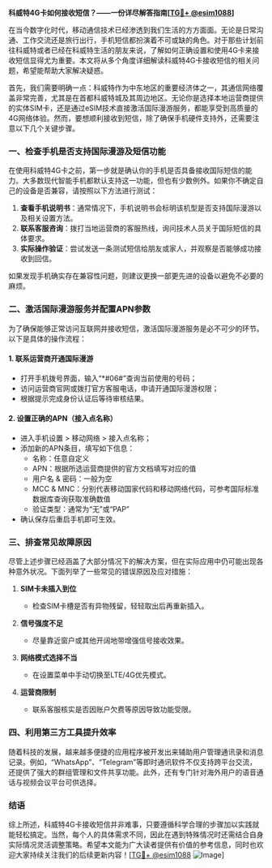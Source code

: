 **科威特4G卡如何接收短信？——一份详尽解答指南[[TG💪+ @esim1088](https://t.me/s/esim1088)]**

在当今数字化时代，移动通信技术已经渗透到我们生活的方方面面。无论是日常沟通、工作交流还是旅行出行，手机短信都扮演着不可或缺的角色。对于那些计划前往科威特或者已经在科威特生活的朋友来说，了解如何正确设置和使用4G卡来接收短信显得尤为重要。本文将从多个角度详细解读科威特4G卡接收短信的相关问题，希望能帮助大家解决疑惑。

首先，我们需要明确一点：科威特作为中东地区的重要经济体之一，其通信网络覆盖非常完善，尤其是在首都科威特城及其周边地区。无论你是选择本地运营商提供的实体SIM卡，还是通过eSIM技术直接激活国际漫游服务，都能享受到高质量的4G网络体验。然而，要想顺利接收到短信，除了确保手机硬件支持外，还需要注意以下几个关键步骤。

### 一、检查手机是否支持国际漫游及短信功能

在使用科威特4G卡之前，第一步就是确认你的手机是否具备接收国际短信的能力。大多数现代智能手机都默认支持这一功能，但也有少数例外。如果你不确定自己的设备是否兼容，请按照以下方法进行测试：

1. **查看手机说明书**：通常情况下，手机说明书会标明该机型是否支持国际漫游以及相关设置方法。
2. **联系客服咨询**：拨打当地运营商的客服热线，询问技术人员关于国际短信的具体要求。
3. **实际操作验证**：尝试发送一条测试短信给朋友或家人，并观察是否能够成功接收到回信。

如果发现手机确实存在兼容性问题，则建议更换一部更先进的设备以避免不必要的麻烦。

### 二、激活国际漫游服务并配置APN参数

为了确保能够正常访问互联网并接收短信，激活国际漫游服务是必不可少的环节。以下是具体的操作流程：

#### 1. 联系运营商开通国际漫游
   - 打开手机拨号界面，输入“*#06#”查询当前使用的号码；
   - 访问运营商官网或拨打官方客服电话，申请开通国际漫游权限；
   - 根据提示完成身份认证后等待审核结果。

#### 2. 设置正确的APN（接入点名称）
   - 进入手机设置 > 移动网络 > 接入点名称；
   - 添加新的APN条目，填写如下信息：
     - 名称：任意自定义
     - APN：根据所选运营商提供的官方文档填写对应的值
     - 用户名 & 密码：一般为空
     - MCC & MNC：分别代表移动国家代码和移动网络代码，可参考国际标准数据库查询获取准确数值
     - 验证类型：通常为“无”或“PAP”
   - 确认保存后重启手机即可生效。

### 三、排查常见故障原因

尽管上述步骤已经涵盖了大部分情况下的解决方案，但在实际应用中仍可能出现各种意外状况。下面列举了一些常见的错误原因及应对措施：

1. **SIM卡未插入到位**
   - 检查SIM卡槽是否有异物残留，轻轻取出后再重新插入。
   
2. **信号强度不足**
   - 尽量靠近窗户或其他开阔地带增强信号接收效果。

3. **网络模式选择不当**
   - 在设置菜单中手动切换至LTE/4G优先模式。

4. **运营商限制**
   - 联系客服核实是否因账户欠费等原因导致功能受限。

### 四、利用第三方工具提升效率

随着科技的发展，越来越多便捷的应用程序被开发出来辅助用户管理通讯录和消息记录。例如，“WhatsApp”、“Telegram”等即时通讯软件不仅支持跨平台交流，还提供了强大的群组管理和文件共享功能。此外，还有专门针对海外用户的语音通话与视频会议平台可供选择。

### 结语

综上所述，科威特4G卡接收短信并非难事，只要遵循科学合理的步骤加以实践就能轻松搞定。当然，每个人的具体需求不同，因此在遇到特殊情况时还需结合自身实际情况灵活调整策略。希望本文能为广大读者提供有价值的参考信息，同时也欢迎大家持续关注我们的后续更新内容！[[TG💪+ @esim1088](https://t.me/s/esim1088) ![Image](https://i.postimg.cc/4NQfJmqS/Snipaste-2025-05-13-00-14-12.png)]